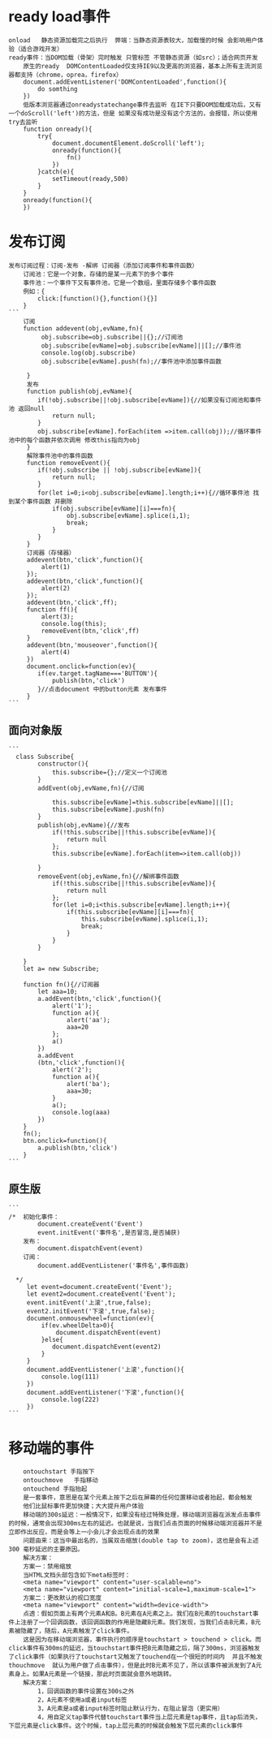 # ready load事件
    onload   静态资源加载完之后执行  弊端：当静态资源表较大，加载慢的时候 会影响用户体验（适合游戏开发）
    ready事件：当DOM加载（骨架）完时触发 只管标签 不管静态资源（如src）；适合网页开发
        原生的ready  DOMContentLoaded仅支持IE9以及更高的浏览器，基本上所有主流浏览器都支持（chrome，oprea，firefox）
        document.addEventListener('DOMContentLoaded',function(){
            do somthing
        })
        低版本浏览器通过onreadystatechange事件去监听 在IE下只要DOM加载成功后，又有一个doScroll('left')的方法，但是 如果没有成功是没有这个方法的，会报错，所以使用try去监听
        function onready(){
            try{
                document.documentElement.doScroll('left');
                onready(function(){
                    fn()
                })
            }catch(e){
                setTimeout(ready,500)
            }
        }
        onready(function(){
        })
# 发布订阅
    发布订阅过程：订阅-发布 -解绑 订阅器（添加订阅事件和事件函数）
        订阅池：它是一个对象，存储的是某一元素下的多个事件
        事件池：一个事件下又有事件池，它是一个数组，里面存储多个事件函数
        例如：{
            click:[function(){},function(){}]
        }
    ```
        订阅
        function addevent(obj,evName,fn){
             obj.subscribe=obj.subscribe||{};//订阅池
             obj.subscribe[evName]=obj.subscribe[evName]||[];//事件池
             console.log(obj.subscribe)
             obj.subscribe[evName].push(fn);//事件池中添加事件函数
             
         }
         发布
         function publish(obj,evName){
            if(!obj.subscribe||!obj.subscribe[evName]){//如果没有订阅池和事件池 返回null
                return null;
            }
            obj.subscribe[evName].forEach(item =>item.call(obj));//循环事件池中的每个函数并依次调用 修改this指向为obj
         }
         解除事件池中的事件函数
         function removeEvent(){
            if(!obj.subscribe || !obj.subscribe[evName]){
                return null;
            }
            for(let i=0;i<obj.subscribe[evName].length;i++){//循环事件池 找到某个事件函数 并删除
                if(obj.subscribe[evName][i]===fn){
                    obj.subscribe[evName].splice(i,1);
                    break;
                }
            }
         }
         订阅器（存储器）
         addevent(btn,'click',function(){
             alert(1)
         });
         addevent(btn,'click',function(){
             alert(2)
         });
         addevent(btn,'click',ff);
         function ff(){
             alert(3);
             console.log(this);
             removeEvent(btn,'click',ff)
         }
         addevent(btn,'mouseover',function(){
             alert(4)
         })
         document.onclick=function(ev){
            if(ev.target.tagName==='BUTTON'){
                publish(btn,'click')
            }//点击document 中的button元素 发布事件
         }
    ```
## 面向对象版
    ```
      class Subscribe{
            constructor(){
                this.subscribe={};//定义一个订阅池
            }
            addEvent(obj,evName,fn){//订阅
               
                this.subscribe[evName]=this.subscribe[evName]||[];
                this.subscribe[evName].push(fn)
            }
            publish(obj,evName){//发布
                if(!this.subscribe||!this.subscribe[evName]){
                    return null
                };
                this.subscribe[evName].forEach(item=>item.call(obj))

            }
            removeEvent(obj,evName,fn){//解绑事件函数
                if(!this.subscribe||!this.subscribe[evName]){
                    return null
                };
                for(let i=0;i<this.subscribe[evName].length;i++){
                    if(this.subscribe[evName][i]===fn){
                        this.subscribe[evName].splice(i,1);
                        break;
                    }
                }
            }
            
        }
        let a= new Subscribe;

        function fn(){//订阅器
            let aaa=10;
            a.addEvent(btn,'click',function(){
                alert('1');
                function a(){
                    alert('aa');
                    aaa=20
                };
                a()
            })
            a.addEvent
            (btn,'click',function(){
                alert('2');
                function a(){
                    alert('ba');
                    aaa=30;
                }
                a();
                console.log(aaa)
            })
        }
        fn();
        btn.onclick=function(){
            a.publish(btn,'click')
        }
    ```
## 原生版
    ```
    /*  初始化事件：
            document.createEvent('Event')
            event.initEvent('事件名',是否冒泡,是否捕获)
        发布：
            document.dispatchEvent(event)
        订阅：
            document.addEventListener('事件名',事件函数)
     
      */
         let event=document.createEvent('Event');
         let event2=document.createEvent('Event');
         event.initEvent('上滚',true,false);
         event2.initEvent('下滚',true,false);
         document.onmousewheel=function(ev){
             if(ev.wheelDelta>0){
                 document.dispatchEvent(event)
             }else{
                document.dispatchEvent(event2)
             }
         }
         document.addEventListener('上滚',function(){
             console.log(111)
         })
         document.addEventListener('下滚',function(){
             console.log(222)
         })
    ```
# 移动端的事件
    
        ontouchstart 手指按下
        ontouchmove   手指移动
        ontouchend 手指抬起
        是一套事件，意思是在某个元素上按下之后在屏幕的任何位置移动或者抬起，都会触发
        他们比鼠标事件更加快捷；大大提升用户体验
        移动端的300s延迟：一般情况下，如果没有经过特殊处理，移动端浏览器在派发点击事件的时候，通常会出现300ms左右的延迟。也就是说，当我们点击页面的时候移动端浏览器并不是立即作出反应，而是会等上一小会儿才会出现点击的效果
        问题由来：这当中最出名的，当属双击缩放(double tap to zoom)，这也是会有上述 300 毫秒延迟的主要原因。
        解决方案：
        方案一：禁用缩放
        当HTML文档头部包含如下meta标签时：
        <meta name="viewport" content="user-scalable=no">
        <meta name="viewport" content="initial-scale=1,maximum-scale=1">
        方案二：更改默认的视口宽度
        <meta name="viewport" content="width=device-width">
        点透：假如页面上有两个元素A和B。B元素在A元素之上。我们在B元素的touchstart事件上注册了一个回调函数，该回调函数的作用是隐藏B元素。我们发现，当我们点击B元素，B元素被隐藏了，随后，A元素触发了click事件。
        这是因为在移动端浏览器，事件执行的顺序是touchstart > touchend > click。而click事件有300ms的延迟，当touchstart事件把B元素隐藏之后，隔了300ms，浏览器触发了click事件（如果执行了touchstart又触发了touchend在一个很短的时间内  并且不触发thouchmove  就认为用户做了点击事件），但是此时B元素不见了，所以该事件被派发到了A元素身上。如果A元素是一个链接，那此时页面就会意外地跳转。
        解决方案：
            1，回调函数的事件设置在300s之外
            2，A元素不使用a或者input标签 
            3，A元素是a或者input标签时阻止默认行为，在阻止冒泡（更实用）
            4，用自定义tap事件代替touchstart事件当上层元素是tap事件，且tap后消失，下层元素是click事件。这个时候，tap上层元素的时候就会触发下层元素的click事件
